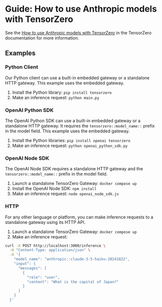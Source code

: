 # Guide: How to use Anthropic models with TensorZero

See the [How to use Anthropic models with TensorZero](https://www.tensorzero.com/docs/gateway/guides/providers/anthropic) in the TensorZero documentation for more information.

## Examples

### Python Client

Our Python client can use a built-in embedded gateway or a standalone HTTP gateway.
This example uses the embedded gateway.

1. Install the Python library: `pip install tensorzero`
2. Make an inference request: `python main.py`

### OpenAI Python SDK

The OpenAI Python SDK can use a built-in embedded gateway or a standalone HTTP gateway. It requires the `tensorzero::model_name::` prefix in the model field.
This example uses the embedded gateway.

1. Install the Python libraries: `pip install openai tensorzero`
2. Make an inference request: `python openai_python_sdk.py`

### OpenAI Node SDK

The OpenAI Node SDK requires a standalone HTTP gateway and the `tensorzero::model_name::` prefix in the model field.

1. Launch a standalone TensorZero Gateway: `docker compose up`
2. Install the OpenAI Node SDK: `npm install`
3. Make an inference request: `node openai_node_sdk.js`

### HTTP

For any other language or platform, you can make inference requests to a standalone gateway using its HTTP API.

1. Launch a standalone TensorZero Gateway: `docker compose up`
2. Make an inference request:

```bash
curl -X POST http://localhost:3000/inference \
  -H "Content-Type: application/json" \
  -d '{
    "model_name": "anthropic::claude-3-5-haiku-20241022",
    "input": {
      "messages": [
        {
          "role": "user",
          "content": "What is the capital of Japan?"
        }
      ]
    }
  }'
```

